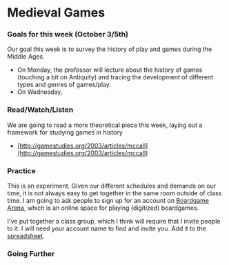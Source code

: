 # Medieval Games

### Goals for this week (October 3/5th)

Our goal this week is to survey the history of play and games during the Middle Ages.&#x20;

* On Monday, the professor will lecture about the history of games (touching a bit on Antiquity) and tracing the development of different types and genres of games/play.&#x20;
* On Wednesday,



### Read/Watch/Listen

We are going to read a more theoretical piece this week, laying out a framework for studying games in history

* [http://gamestudies.org/2003/articles/mccall](http://gamestudies.org/2003/articles/mccall)

### Practice

This is an experiment. Given our different schedules and demands on our time, it is not always easy to get together in the same room outside of class time. I am going to ask people to sign up for an account on [Boardgame Arena](https://boardgamearena.com/welcome), which is an online space for playing (digitized) boardgames.&#x20;

I've put together a class group, which I think will require that I invite people to it. I will need your account name to find and invite you. Add it to the [spreadsheet](https://docs.google.com/spreadsheets/d/11qySQYeDCusmpIE28vK8rXUAB9KG5S8Ex-gD5SdNE6g/edit?usp=sharing).



### Going Further

